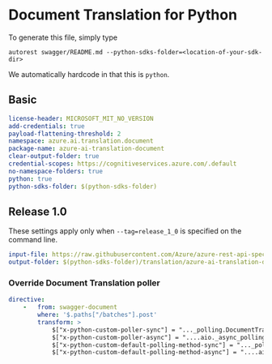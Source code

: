 # Document Translation for Python

To generate this file, simply type

```
autorest swagger/README.md --python-sdks-folder=<location-of-your-sdk-dir>
```

We automatically hardcode in that this is `python`.

## Basic

```yaml
license-header: MICROSOFT_MIT_NO_VERSION
add-credentials: true
payload-flattening-threshold: 2
namespace: azure.ai.translation.document
package-name: azure-ai-translation-document
clear-output-folder: true
credential-scopes: https://cognitiveservices.azure.com/.default
no-namespace-folders: true
python: true
python-sdks-folder: $(python-sdks-folder)
```


## Release 1.0

These settings apply only when `--tag=release_1_0` is specified on the command line.

``` yaml $(tag) == 'release_1_0'
input-file: https://raw.githubusercontent.com/Azure/azure-rest-api-specs/master/specification/cognitiveservices/data-plane/TranslatorText/stable/v1.0/TranslatorBatch.json
output-folder: $(python-sdks-folder)/translation/azure-ai-translation-document/azure/ai/translation/document/_generated/
```


### Override Document Translation poller

``` yaml
directive:
    -   from: swagger-document
        where: '$.paths["/batches"].post'
        transform: >
            $["x-python-custom-poller-sync"] = "..._polling.DocumentTranslationPoller";
            $["x-python-custom-poller-async"] = "....aio._async_polling.AsyncDocumentTranslationPoller";
            $["x-python-custom-default-polling-method-sync"] = "..._polling.DocumentTranslationLROPollingMethod";
            $["x-python-custom-default-polling-method-async"] = "....aio._async_polling.AsyncDocumentTranslationLROPollingMethod";
```
